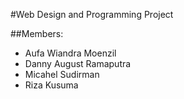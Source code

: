 #Web Design and Programming Project

##Members:
- Aufa Wiandra Moenzil
- Danny August Ramaputra
- Micahel Sudirman
- Riza Kusuma


